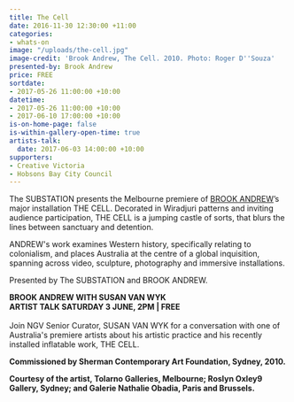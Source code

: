 ```yaml
---
title: The Cell
date: 2016-11-30 12:30:00 +11:00
categories:
- whats-on
image: "/uploads/the-cell.jpg"
image-credit: 'Brook Andrew, The Cell. 2010. Photo: Roger D''Souza'
presented-by: Brook Andrew
price: FREE
sortdate:
- 2017-05-26 11:00:00 +10:00
datetime:
- 2017-05-26 11:00:00 +10:00
- 2017-06-10 17:00:00 +10:00
is-on-home-page: false
is-within-gallery-open-time: true
artists-talk:
  date: 2017-06-03 14:00:00 +10:00
supporters:
- Creative Victoria
- Hobsons Bay City Council
---
```


The SUBSTATION presents the Melbourne premiere of [BROOK ANDREW](http://www.brookandrew.com)’s major installation THE CELL. Decorated in Wiradjuri patterns and inviting audience participation, THE CELL is a jumping castle of sorts, that blurs the lines between sanctuary and detention. 

ANDREW's work examines Western history, specifically relating to colonialism, and places Australia at the centre of a global inquisition, spanning across video, sculpture, photography and immersive installations.

Presented by The SUBSTATION and BROOK ANDREW.

**BROOK ANDREW WITH SUSAN VAN WYK** <BR>
**ARTIST TALK SATURDAY 3 JUNE, 2PM | FREE** <BR>
<BR>
Join NGV Senior Curator, SUSAN VAN WYK for a conversation with one of Australia's premiere artists about his artistic practice and his recently installed inflatable work, THE CELL. 

**Commissioned by Sherman Contemporary Art Foundation, Sydney, 2010.**<br>

**Courtesy of the artist, Tolarno Galleries, Melbourne; Roslyn Oxley9 Gallery, Sydney; and Galerie Nathalie Obadia, Paris and Brussels.**
